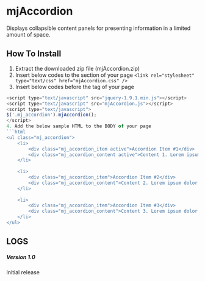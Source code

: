 # mjAccordion
Displays collapsible content panels for presenting information in a limited amount of space.

## How To Install
1. Extract the downloaded zip file (mjAccordion.zip)
2. Insert below codes to the <head> section of your page
`<link rel="stylesheet" type="text/css" href="mjAccordion.css" />`
3. Insert below codes before the </body> tag of your page
```JavaScript
<script type="text/javascript" src="jquery-1.9.1.min.js"></script>
<script type="text/javascript" src="mjAccordion.js"></script>
<script type="text/javascript">
$('.mj_accordion').mjAccordion();
</script>
4. Add the below sample HTML to the BODY of your page
```html
<ul class="mj_accordion">
    <li>
        <div class="mj_accordion_item active">Accordion Item #1</div>
        <div class="mj_accordion_content active">Content 1. Lorem ipsum dolor sit amet, consectetur adipisicing elit. Culpa, suscipit autem sequi perferendis asperiores quidem id sunt officiis molestias nobis. Sint, veritatis, quis voluptates totam sed quod quidem placeat iusto.</div>
    </li>
    
    <li>
        <div class="mj_accordion_item">Accordion Item #2</div>
        <div class="mj_accordion_content">Content 2. Lorem ipsum dolor sit amet, consectetur adipisicing elit. Perferendis, nesciunt, accusantium, ad nam officia illum officiis accusamus veniam similique eligendi laborum saepe sed beatae dolores totam suscipit quis corporis qui.</div>
    </li>
    
    <li>
        <div class="mj_accordion_item">Accordion Item #3</div>
        <div class="mj_accordion_content">Content 3. Lorem ipsum dolor sit amet, consectetur adipisicing elit. Cum, rem, aspernatur iure enim consequatur delectus et nam ratione laboriosam commodi id doloribus dicta odio a nemo numquam consectetur eligendi officia.</div>
    </li>
</ul>
```

## LOGS
##### Version 1.0
Initial release